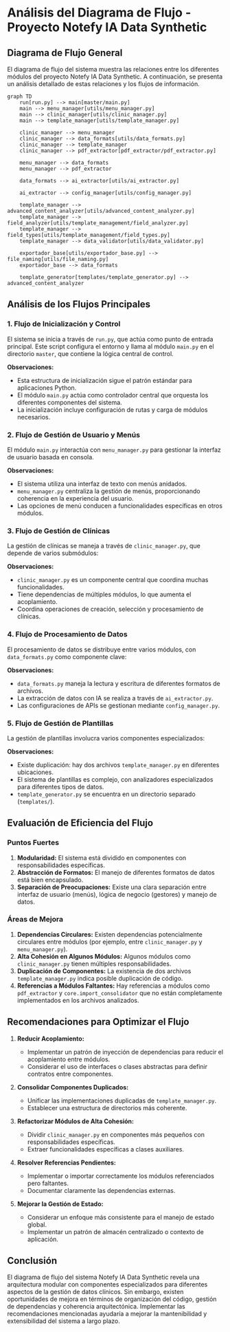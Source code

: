 # Análisis del Diagrama de Flujo - Proyecto Notefy IA Data Synthetic

## Diagrama de Flujo General

El diagrama de flujo del sistema muestra las relaciones entre los diferentes módulos del proyecto Notefy IA Data Synthetic. A continuación, se presenta un análisis detallado de estas relaciones y los flujos de información.

```plaintext
graph TD
    run[run.py] --> main[master/main.py]
    main --> menu_manager[utils/menu_manager.py]
    main --> clinic_manager[utils/clinic_manager.py]
    main --> template_manager[utils/template_manager.py]
    
    clinic_manager --> menu_manager
    clinic_manager --> data_formats[utils/data_formats.py]
    clinic_manager --> template_manager
    clinic_manager --> pdf_extractor[pdf_extractor/pdf_extractor.py]
    
    menu_manager --> data_formats
    menu_manager --> pdf_extractor
    
    data_formats --> ai_extractor[utils/ai_extractor.py]
    
    ai_extractor --> config_manager[utils/config_manager.py]
    
    template_manager --> advanced_content_analyzer[utils/advanced_content_analyzer.py]
    template_manager --> field_analyzer[utils/template_management/field_analyzer.py]
    template_manager --> field_types[utils/template_management/field_types.py]
    template_manager --> data_validator[utils/data_validator.py]
    
    exportador_base[utils/exportador_base.py] --> file_naming[utils/file_naming.py]
    exportador_base --> data_formats
    
    template_generator[templates/template_generator.py] --> advanced_content_analyzer
```

## Análisis de los Flujos Principales

### 1. Flujo de Inicialización y Control

El sistema se inicia a través de `run.py`, que actúa como punto de entrada principal. Este script configura el entorno y llama al módulo `main.py` en el directorio `master`, que contiene la lógica central de control.

**Observaciones:**

- Esta estructura de inicialización sigue el patrón estándar para aplicaciones Python.
- El módulo `main.py` actúa como controlador central que orquesta los diferentes componentes del sistema.
- La inicialización incluye configuración de rutas y carga de módulos necesarios.

### 2. Flujo de Gestión de Usuario y Menús

El módulo `main.py` interactúa con `menu_manager.py` para gestionar la interfaz de usuario basada en consola.

**Observaciones:**

- El sistema utiliza una interfaz de texto con menús anidados.
- `menu_manager.py` centraliza la gestión de menús, proporcionando coherencia en la experiencia del usuario.
- Las opciones de menú conducen a funcionalidades específicas en otros módulos.

### 3. Flujo de Gestión de Clínicas

La gestión de clínicas se maneja a través de `clinic_manager.py`, que depende de varios submódulos:

**Observaciones:**

- `clinic_manager.py` es un componente central que coordina muchas funcionalidades.
- Tiene dependencias de múltiples módulos, lo que aumenta el acoplamiento.
- Coordina operaciones de creación, selección y procesamiento de clínicas.

### 4. Flujo de Procesamiento de Datos

El procesamiento de datos se distribuye entre varios módulos, con `data_formats.py` como componente clave:

**Observaciones:**

- `data_formats.py` maneja la lectura y escritura de diferentes formatos de archivos.
- La extracción de datos con IA se realiza a través de `ai_extractor.py`.
- Las configuraciones de APIs se gestionan mediante `config_manager.py`.

### 5. Flujo de Gestión de Plantillas

La gestión de plantillas involucra varios componentes especializados:

**Observaciones:**

- Existe duplicación: hay dos archivos `template_manager.py` en diferentes ubicaciones.
- El sistema de plantillas es complejo, con analizadores especializados para diferentes tipos de datos.
- `template_generator.py` se encuentra en un directorio separado (`templates/`).

## Evaluación de Eficiencia del Flujo

### Puntos Fuertes

1. **Modularidad:** El sistema está dividido en componentes con responsabilidades específicas.
2. **Abstracción de Formatos:** El manejo de diferentes formatos de datos está bien encapsulado.
3. **Separación de Preocupaciones:** Existe una clara separación entre interfaz de usuario (menús), lógica de negocio (gestores) y manejo de datos.

### Áreas de Mejora

1. **Dependencias Circulares:** Existen dependencias potencialmente circulares entre módulos (por ejemplo, entre `clinic_manager.py` y `menu_manager.py`).
2. **Alta Cohesión en Algunos Módulos:** Algunos módulos como `clinic_manager.py` tienen múltiples responsabilidades.
3. **Duplicación de Componentes:** La existencia de dos archivos `template_manager.py` indica posible duplicación de código.
4. **Referencias a Módulos Faltantes:** Hay referencias a módulos como `pdf_extractor` y `core.import_consolidator` que no están completamente implementados en los archivos analizados.

## Recomendaciones para Optimizar el Flujo

1. **Reducir Acoplamiento:**
   - Implementar un patrón de inyección de dependencias para reducir el acoplamiento entre módulos.
   - Considerar el uso de interfaces o clases abstractas para definir contratos entre componentes.

2. **Consolidar Componentes Duplicados:**
   - Unificar las implementaciones duplicadas de `template_manager.py`.
   - Establecer una estructura de directorios más coherente.

3. **Refactorizar Módulos de Alta Cohesión:**
   - Dividir `clinic_manager.py` en componentes más pequeños con responsabilidades específicas.
   - Extraer funcionalidades específicas a clases auxiliares.

4. **Resolver Referencias Pendientes:**
   - Implementar o importar correctamente los módulos referenciados pero faltantes.
   - Documentar claramente las dependencias externas.

5. **Mejorar la Gestión de Estado:**
   - Considerar un enfoque más consistente para el manejo de estado global.
   - Implementar un patrón de almacén centralizado o contexto de aplicación.

## Conclusión

El diagrama de flujo del sistema Notefy IA Data Synthetic revela una arquitectura modular con componentes especializados para diferentes aspectos de la gestión de datos clínicos. Sin embargo, existen oportunidades de mejora en términos de organización del código, gestión de dependencias y coherencia arquitectónica. Implementar las recomendaciones mencionadas ayudaría a mejorar la mantenibilidad y extensibilidad del sistema a largo plazo.
